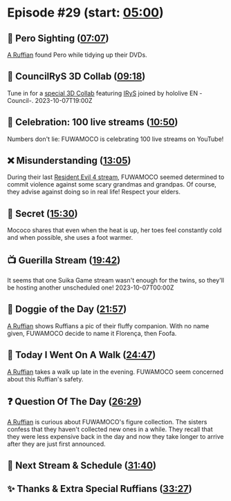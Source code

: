 # Episode #29 (start: [05:00](https://youtu.be/Tu6QNPp9d3c?t=05m00s))

## 👀 Pero Sighting ([07:07](https://youtu.be/Tu6QNPp9d3c?t=07m07s))

[A Ruffian](https://twitter.com/Claxle/status/1702478051966087468) found Pero while tidying up their DVDs.

## 🌟 CouncilRyS 3D Collab ([09:18](https://youtu.be/Tu6QNPp9d3c?t=09m18s))

Tune in for a [special 3D Collab](https://twitter.com/hololive_En/status/1701430450273837276) featuring [IRyS](https://www.youtube.com/@IRyS) joined by hololive EN -Council-. 2023-10-07T19:00Z

## 🎉 Celebration: 100 live streams ([10:50](https://youtu.be/Tu6QNPp9d3c?t=10m50s))

Numbers don't lie: FUWAMOCO is celebrating 100 live streams on YouTube!

## ❌ Misunderstanding ([13:05](https://youtu.be/Tu6QNPp9d3c?t=13m05s))

During their last [Resident Evil 4 stream](https://youtu.be/nrMfq4OknXU), FUWAMOCO seemed determined to commit violence against some scary grandmas and grandpas. Of course, they advise against doing so in real life! Respect your elders.

## 🤫 Secret ([15:30](https://youtu.be/Tu6QNPp9d3c?t=15m30s))

Mococo shares that even when the heat is up, her toes feel constantly cold and when possible, she uses a foot warmer.

## 📺 Guerilla Stream ([19:42](https://youtu.be/Tu6QNPp9d3c?t=19m42s))

It seems that one Suika Game stream wasn't enough for the twins, so they'll be hosting another unscheduled one! 2023-10-07T00:00Z

## 🐶 Doggie of the Day ([21:57](https://youtu.be/Tu6QNPp9d3c?t=21m57s))

[A Ruffian](https://twitter.com/loudas1999/status/1709884778588037384) shows Ruffians a pic of their fluffy companion. With no name given, FUWAMOCO decide to name it Florença, then Foofa.

## 🚶 Today I Went On A Walk ([24:47](https://youtu.be/Tu6QNPp9d3c?t=24m47s))

[A Ruffian](https://twitter.com/splinteredpizza/status/1709665980157133278) takes a walk up late in the evening. FUWAMOCO seem concerned about this Ruffian's safety.

## ❓ Question Of The Day ([26:29](https://youtu.be/Tu6QNPp9d3c?t=26m29s))

[A Ruffian](https://twitter.com/WuhsuhBen/status/1709635468134871321) is curious about FUWAMOCO's figure collection. The sisters confess that they haven't collected new ones in a while. They recall that they were less expensive back in the day and now they take longer to arrive after they are just first announced.

## 📅 Next Stream & Schedule ([31:40](https://youtu.be/Tu6QNPp9d3c?t=31m40s))

## ✨ Thanks & Extra Special Ruffians ([33:27](https://youtu.be/Tu6QNPp9d3c?t=33m27s))
